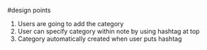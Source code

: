 #design points

1. Users are going to add the category
2. User can specify category within note by using hashtag at top 
3. Category automatically created when user puts hashtag


